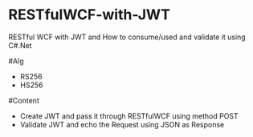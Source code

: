 # RESTfulWCF-with-JWT
RESTful WCF with JWT and How to consume/used and validate it using C#.Net

#Alg
- RS256
- HS256

#Content
- Create JWT and pass it through RESTfulWCF using method POST
- Validate JWT and echo the Request using JSON as Response
